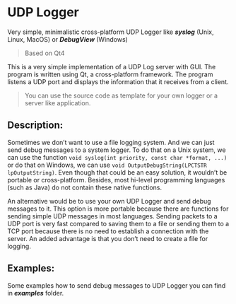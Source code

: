 # UDP Logger
Very simple, minimalistic cross-platform UDP Logger like _**syslog**_ (Unix, Linux, MacOS) or _**DebugView**_ (Windows)

> Based on Qt4

This is a very simple implementation of a UDP Log server with GUI. The program is written using Qt, a cross-platform framework. The program listens a UDP port and displays the information that it receives from a client.

> You can use the source code as template for your own logger or a server like application.

## Description:

Sometimes we don’t want to use a file logging system. And we can just send debug messages to a system logger. To do that on a Unix system, we can use the function ```void syslog(int priority, const char *format, ...)``` or do that on Windows, we can use ```void OutputDebugString(LPCTSTR lpOutputString)```. Even though that could be an easy solution, it wouldn’t be portable or cross-platform. Besides, most hi-level programming languages (such as Java) do not contain these native functions.

An alternative would be to use your own UDP Logger and send debug messages to it. This option is more portable because there are functions for sending simple UDP messages in most languages. Sending packets to a UDP port is very fast compared to saving them to a file or sending them to a TCP port because there is no need to establish a connection with the server. An added advantage is that you don’t need to create a file for logging.

## Examples:

Some examples how to send debug messages to UDP Logger you can find in _**examples**_ folder.
